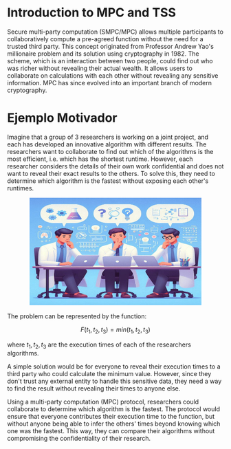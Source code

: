 # Introduction to MPC and TSS

Secure multi-party computation (SMPC/MPC) allows multiple participants to collaboratively compute a pre-agreed function without the need for a trusted third party. This concept originated from Professor Andrew Yao's millionaire problem and its solution using cryptography in 1982. The scheme, which is an interaction between two people, could find out who was richer without revealing their actual wealth. It allows users to collaborate on calculations with each other without revealing any sensitive information. MPC has since evolved into an important branch of modern cryptography.

# Ejemplo Motivador

Imagine that a group of 3 researchers is working on a joint project, and each has developed an innovative algorithm with different results. The researchers want to collaborate to find out which of the algorithms is the most efficient, i.e. which has the shortest runtime. However, each researcher considers the details of their own work confidential and does not want to reveal their exact results to the others. To solve this, they need to determine which algorithm is the fastest without exposing each other's runtimes.

<div style="text-align: center;">
    <img src="assets/researchers.jpeg" alt="researchers" width="400" height="250"/>
</div>

The problem can be represented by the function:

$$F(t_1, t_2, t_3) = min(t_1, t_2, t_3)$$

​where $t_1, t_2, t_3$ are the execution times of each of the researchers algorithms.

A simple solution would be for everyone to reveal their execution times to a third party who could calculate the minimum value. However, since they don't trust any external entity to handle this sensitive data, they need a way to find the result without revealing their times to anyone else.

Using a multi-party computation (MPC) protocol, researchers could collaborate to determine which algorithm is the fastest. The protocol would ensure that everyone contributes their execution time to the function, but without anyone being able to infer the others' times beyond knowing which one was the fastest. This way, they can compare their algorithms without compromising the confidentiality of their research.